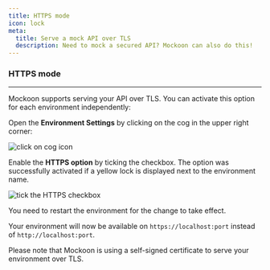 ```yaml
---
title: HTTPS mode
icon: lock
meta:
  title: Serve a mock API over TLS
  description: Need to mock a secured API? Mockoon can also do this!
---
```


### HTTPS mode

---

Mockoon supports serving your API over TLS. You can activate this option for each environment independently:

Open the **Environment Settings** by clicking on the cog in the upper right corner:

![click on cog icon](/images/docs/open-settings.png)

Enable the **HTTPS option** by ticking the checkbox. The option was successfully activated if a yellow lock is displayed next to the environment name.

![tick the HTTPS checkbox](/images/docs/enable-https.png)

You need to restart the environment for the change to take effect.

Your environment will now be available on `https://localhost:port` instead of `http://localhost:port`.

Please note that Mockoon is using a self-signed certificate to serve your environment over TLS.
